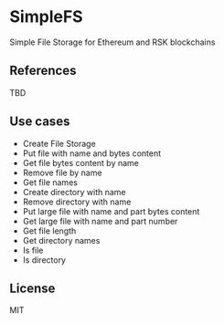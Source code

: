 # SimpleFS

Simple File Storage for Ethereum and RSK blockchains

## References

TBD

## Use cases

- Create File Storage
- Put file with name and bytes content
- Get file bytes content by name
- Remove file by name
- Get file names
- Create directory with name
- Remove directory with name
- Put large file with name and part bytes content
- Get large file with name and part number
- Get file length
- Get directory names
- Is file
- Is directory



## License

MIT
